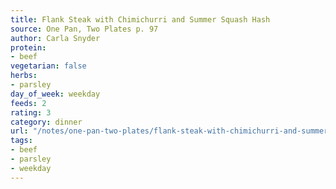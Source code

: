 ```yaml
---
title: Flank Steak with Chimichurri and Summer Squash Hash
source: One Pan, Two Plates p. 97
author: Carla Snyder
protein:
- beef
vegetarian: false
herbs:
- parsley
day_of_week: weekday
feeds: 2
rating: 3
category: dinner
url: "/notes/one-pan-two-plates/flank-steak-with-chimichurri-and-summer-squash-hash.html"
tags:
- beef
- parsley
- weekday
---
```



